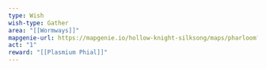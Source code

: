 ```yaml
---
type: Wish
wish-type: Gather
area: "[[Wormways]]"
mapgenie-url: https://mapgenie.io/hollow-knight-silksong/maps/pharloom?locationIds=478482
act: "1"
reward: "[[Plasmium Phial]]"
---
```

